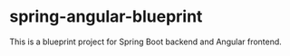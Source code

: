 # spring-angular-blueprint
This is a blueprint project for Spring Boot backend and Angular frontend.
